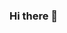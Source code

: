 ### Hi there 👋

<!--
**pepega90/pepega90** is a ✨ _special_ ✨ repository because its `README.md` (this file) appears on your GitHub profile.

![GitHub Logo](/images/logo.png)

Here are some ideas to get you started:

- 🔭 I’m currently working on ...
- 🌱 I’m currently learning ...
- 👯 I’m looking to collaborate on ...
- 🤔 I’m looking for help with ...
- 💬 Ask me about ...
- 📫 How to reach me: ...
- 😄 Pronouns: ...
- ⚡ Fun fact: ...
-->
